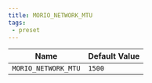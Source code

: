 ```yaml
---
title: MORIO_NETWORK_MTU
tags:
 - preset
---
```





<!-- MORIO_AUTO_GENERATED_CONTENT_STARTS - Manual changes made below will be overwritten -->
| Name | Default Value |
|------|---------------|
| `MORIO_NETWORK_MTU` | `1500` |
<!-- MORIO_AUTO_GENERATED_CONTENT_ENDS - Manual changes made above will be overwritten -->
